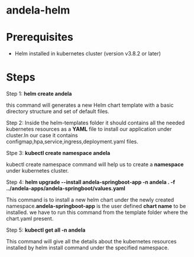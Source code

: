 # andela-helm 

# Prerequisites

* Helm installed in kubernetes cluster (version v3.8.2 or later)

# Steps

Step 1: **helm create andela**

this command will generates a new Helm chart template with a basic directory structure and set of default files.

Step 2: Inside the helm-templates folder it should contains all the needed kubernetes resources as a **YAML** file to install our application under cluster.In our case it contains configmap,hpa,service,ingress,deployment.yaml files.

Stpe 3:  **kubectl create namespace andela**

kubectl create namespace command will help us to create a **namespace** under kubernetes cluster.

Step 4: **helm upgrade --install andela-springboot-app -n andela . -f ../andela-apps/andela-springboot/values.yaml**

This command is to install a new helm chart under the newly created namespace.**andela-springboot-app** is the user defined **chart name** to be installed.
we have to run this command from the template folder where the chart.yaml present.

Step 5: **kubectl get all -n andela**

This command will give all the details about the kubernetes resources installed by helm install command under the specified namespace.


 
